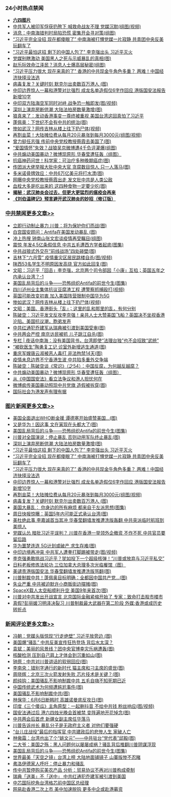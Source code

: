 <div class="catlist">
<h3>24小时热点禁闻</h3>
<ul>
<li><b><a href="64photo" target="_blank">六四图片</a></b></li>
<li><a href="https://github.com/fqnews/bnews/blob/master/cbnews/20200601/1337694.md">中共军人被印军俘获扔胯下 喊救命战友不理 党媒沉默(组图/视频)</a></li>
<li><a href="https://github.com/fqnews/bnews/blob/master/cbnews/20200601/1337848.md">消息：中南海错判时局陷恐慌 密集开会寻对策(组图)</a></li>
<li><a href="https://github.com/fqnews/bnews/blob/master/topimagenews/20200601/1337920.md">“习近平完全没招 现在都傻眼了” 中南海被打懵党媒一片寂静 共青团中央反美玩翻车了</a></li>
<li><a href="https://github.com/fqnews/bnews/blob/master/topimagenews/20200601/1337921.md">"习近平最怕这招 剩下的中国人包了" 李克强出头 习近平灭火</a></li>
<li><a href="https://github.com/fqnews/bnews/blob/master/cbnews/20200601/1337692.md">党媒别瞎激动 美国黑人之死与示威暴乱的真相(图)</a></li>
<li><a href="https://github.com/fqnews/bnews/blob/master/cbnews/20200601/1337847.md">赵乐际效命江泽民？消息人士爆高层秘密(组图)</a></li>
<li><a href="https://github.com/fqnews/bnews/blob/master/topimagenews/20200601/1337893.md">“习近平压力很大 现在来真的了" 香港的中共现金牛角色多重？ 两难！中国经济抉择没法选</a></li>
<li><a href="https://github.com/fqnews/bnews/blob/master/topimagenews/20200601/1337808.md">病毒复发？关键时刻 默克尔出卖数百万港人 (图)</a></li>
<li><a href="https://github.com/fqnews/bnews/blob/master/topimagenews/20200601/1337840.md">中印边界惊人一幕和港警对比强烈 成龙名单造假仅6字作回应 港版国安法报告新增10字</a></li>
<li><a href="https://github.com/fqnews/bnews/blob/master/cbnews/20200601/1337874.md">中印双方陆海空军同时对峙 战争恐一触即发(图/视频)</a></li>
<li><a href="https://github.com/fqnews/bnews/blob/master/topimagenews/20200602/1338127.md">深圳上演弃房断供潮 大陆法拍房数量激增(图)</a></li>
<li><a href="https://github.com/fqnews/bnews/blob/master/baitai/20200602/1338031.md">狼真来了&#65306;发动香港事变一尊终被重视 美国台湾这回真怕了习近平</a></li>
<li><a href="https://github.com/fqnews/bnews/blob/master/cbnews/20200601/1337812.md">蓬佩奥：下世纪不会有中共的统治(图)</a></li>
<li><a href="https://github.com/fqnews/bnews/blob/master/cbnews/20200602/1338128.md">惨如武汉？网传吉林从楼上往下扔尸体(视频)</a></li>
<li><a href="https://github.com/fqnews/bnews/blob/master/topimagenews/20200601/1337811.md">再割韭菜！大陆摊位费从每月20元暴涨到每月3000元(组图/视频)</a></li>
<li><a href="https://github.com/fqnews/bnews/blob/master/cbnews/20200601/1337873.md">曾力挺任志强 传前中央党校教授蔡霞去美国了(图)</a></li>
<li><a href="https://github.com/fqnews/bnews/blob/master/cbnews/20200601/1337863.md">“爱国情怀”失效？战狼吴京微博遭4千负评灌爆(组图)</a></li>
<li><a href="https://github.com/fqnews/bnews/blob/master/cbnews/20200601/1337941.md">中共煽动美国暴动？微博现原形 华春莹遭狂轰（组图）</a></li>
<li><a href="https://github.com/fqnews/bnews/blob/master/cnnews/20200601/1337833.md">抗癌神药问世！科学家：可治疗多种晚期癌症(图)</a></li>
<li><a href="https://github.com/fqnews/bnews/blob/master/cbnews/20200601/1337715.md">传团派大佬举报大批中央大官 贪腐数目惊人 只一人落马(图)</a></li>
<li><a href="https://github.com/fqnews/bnews/blob/master/cnnews/20200601/1337727.md">多米诺骨牌效应：中共6万亿美元将打水漂(图)</a></li>
<li><a href="https://github.com/fqnews/bnews/blob/master/comments/20200601/1337844.md">网曝中央党校教授蔡霞出走 发文批中共是人类公敌</a></li>
<li><a href="https://github.com/fqnews/bnews/blob/master/health/20200602/1338091.md">血栓大多是吃出来的 这四种食物一定要少吃(图)</a></li>
<li><b><a href="https://github.com/fqnews/bnews/blob/master/comments/20200211/1275071.md" target="_blank">揭秘：武汉肺炎会过去，但更大更猛烈的瘟疫会再来</a></b></li>
<li><b><a href="https://github.com/fqnews/bnews/blob/master/comments/20200207/1272816.md" target="_blank">《刘伯温碑记》预言避开武汉肺炎的妙招（修订版）</a></b></li>
</ul>
</div>

<div class="catlist">
<h3><a href="https://github.com/fqnews/bnews/blob/master/cbnews/" target="_blank">中共禁闻</a><span><a href="https://github.com/fqnews/bnews/blob/master/cbnews/" target="_blank" rel="nofollow">更多文章>></a></span></h3>
<ul>
<li><a href="https://github.com/fqnews/bnews/blob/master/cbnews/20200602/1338278.md" target="_blank">立即行动制止暴力 川普：将为保护你们而战(图)</a></li>
<li><a href="https://github.com/fqnews/bnews/blob/master/cbnews/20200602/1338277.md" target="_blank">白宫国安顾问：Antifa在美国发动暴乱 (图)</a></li>
<li><a href="https://github.com/fqnews/bnews/blob/master/cbnews/20200602/1338276.md" target="_blank">冲上热搜 钟南山张文宏谈疫情再受瞩目(组图)</a></li>
<li><a href="https://github.com/fqnews/bnews/blob/master/cbnews/20200602/1338264.md" target="_blank">震惊 年发4.5亿条假信息 中共五毛遭西方学者起底(图集)</a></li>
<li><a href="https://github.com/fqnews/bnews/blob/master/cbnews/20200602/1338247.md" target="_blank">中共战狼式外交在“前线战场”四处碰壁(图)</a></li>
<li><a href="https://github.com/fqnews/bnews/blob/master/cbnews/20200602/1338204.md" target="_blank">吉林下“六月雪” 疫情重灾区居民跳楼自杀(图/视频)</a></li>
<li><a href="https://github.com/fqnews/bnews/blob/master/cbnews/20200602/1338190.md" target="_blank">陕西53名学生不明原因发高烧 官方如此回复(图)</a></li>
<li><a href="https://github.com/fqnews/bnews/blob/master/cbnews/20200602/1338175.md" target="_blank">文昭：习近平「回击」李克强，北京两个司令部因「小康」互掐；英国五年之内承认台湾？-1</a></li>
<li><a href="https://github.com/fqnews/bnews/blob/master/comments/20200602/1338170.md" target="_blank">美国乱局背后的斗争——恐怖组织Antifa的前世今生(图集)</a></li>
<li><a href="https://github.com/fqnews/bnews/blob/master/cbnews/20200602/1338142.md" target="_blank">四川泸州业主集体抗议豆腐渣工程 遭警察抓捕殴打(视频)</a></li>
<li><a href="https://github.com/fqnews/bnews/blob/master/cbnews/20200602/1338134.md" target="_blank">英国可能改变初衷 加入美国阵营限制中国华为5G</a></li>
<li><a href="https://github.com/fqnews/bnews/blob/master/cbnews/20200602/1338128.md" target="_blank">惨如武汉？网传吉林从楼上往下扔尸体(视频)</a></li>
<li><a href="https://github.com/fqnews/bnews/blob/master/cbnews/20200602/1338124.md" target="_blank">文昭：美国、香港街头「乱」；这里的乱和那里的乱，有何分别</a></li>
<li><a href="https://github.com/fqnews/bnews/blob/master/cbnews/20200602/1338118.md" target="_blank">陈破空：习近平发文反攻李克强！亲共人士大赞美国飞船？英国决不坐视香港沦陷。美国抗议潮，胞弟发声</a></li>
<li><a href="https://github.com/fqnews/bnews/blob/master/cbnews/20200602/1338111.md" target="_blank">中共红通犯乔建军从瑞典被引渡到美国受审(图)</a></li>
<li><a href="https://github.com/fqnews/bnews/blob/master/cbnews/20200602/1338110.md" target="_blank">中共两会严控 南京访民被抓 儿子跳江自杀(图)</a></li>
<li><a href="https://github.com/fqnews/bnews/blob/master/cbnews/20200602/1338099.md" target="_blank">专栏 | 夜话中南海：没有美国背书，台湾即使“法理台独”也不会招致“武统”</a></li>
<li><a href="https://github.com/fqnews/bnews/blob/master/cbnews/20200602/1338096.md" target="_blank">“被砍医生”陶勇复工记 诊室外新增逃生通道(图)</a></li>
<li><a href="https://github.com/fqnews/bnews/blob/master/cbnews/20200602/1338090.md" target="_blank">重庆军嫂唐云淑被恶人毒打 非法拘禁14天(图)</a></li>
<li><a href="https://github.com/fqnews/bnews/blob/master/cbnews/20200602/1338032.md" target="_blank">疫情未息边界不宁香港生波 中共陷多重外交争端</a></li>
<li><a href="https://github.com/fqnews/bnews/blob/master/cbnews/20200602/1338017.md" target="_blank">陈破空：陈破空谈《常识》（之54）：中国反腐，为何越反越腐？</a></li>
<li><a href="https://github.com/fqnews/bnews/blob/master/cbnews/20200601/1337941.md" target="_blank">中共煽动美国暴动？微博现原形 华春莹遭狂轰（组图）</a></li>
<li><a href="https://github.com/fqnews/bnews/blob/master/cbnews/20200601/1337931.md" target="_blank">从《中国国安法》看立法争议和港人担忧何在</a></li>
<li><a href="https://github.com/fqnews/bnews/blob/master/cbnews/20200601/1337928.md" target="_blank">微博疯传美国暴动照现中共党旗 造假被拆穿(图)</a></li>
<li><a href="https://github.com/fqnews/bnews/blob/master/cbnews/20200601/1337919.md" target="_blank">国际社会为港发声有理有据</a></li>

</ul>
</div>
<div class="catlist">
<h3><a href="https://github.com/fqnews/bnews/blob/master/topimagenews/" target="_blank">图片新闻</a><span><a href="https://github.com/fqnews/bnews/blob/master/topimagenews/" target="_blank" rel="nofollow">更多文章>></a></span></h3>
<ul>
<li><a href="https://github.com/fqnews/bnews/blob/master/topimagenews/20200602/1338246.md" target="_blank">美国全面退出WHO断金援 谭德塞开始盛赞美国&#8230;(图)</a></li>
<li><a href="https://github.com/fqnews/bnews/blob/master/topimagenews/20200602/1338203.md" target="_blank">又是华为！因这事 文在寅现在头都大了(图)</a></li>
<li><a href="https://github.com/fqnews/bnews/blob/master/comments/20200602/1338170.md" target="_blank">美国乱局背后的斗争——恐怖组织Antifa的前世今生(图集)</a></li>
<li><a href="https://github.com/fqnews/bnews/blob/master/topimagenews/20200602/1338155.md" target="_blank">川普对全国演说：停止暴乱 否则动用军队终止暴乱(图)</a></li>
<li><a href="https://github.com/fqnews/bnews/blob/master/topimagenews/20200602/1338127.md" target="_blank">深圳上演弃房断供潮 大陆法拍房数量激增(图)</a></li>
<li><a href="https://github.com/fqnews/bnews/blob/master/topimagenews/20200601/1337921.md" target="_blank">&#8220;习近平最怕这招 剩下的中国人包了&#8221; 李克强出头 习近平灭火</a></li>
<li><a href="https://github.com/fqnews/bnews/blob/master/topimagenews/20200601/1337920.md" target="_blank">“习近平完全没招 现在都傻眼了” 中南海被打懵党媒一片寂静 共青团中央反美玩翻车了</a></li>
<li><a href="https://github.com/fqnews/bnews/blob/master/topimagenews/20200601/1337893.md" target="_blank">“习近平压力很大 现在来真的了&#8221; 香港的中共现金牛角色多重？ 两难！中国经济抉择没法选</a></li>
<li><a href="https://github.com/fqnews/bnews/blob/master/topimagenews/20200601/1337840.md" target="_blank">中印边界惊人一幕和港警对比强烈 成龙名单造假仅6字作回应 港版国安法报告新增10字</a></li>
<li><a href="https://github.com/fqnews/bnews/blob/master/topimagenews/20200601/1337811.md" target="_blank">再割韭菜！大陆摊位费从每月20元暴涨到每月3000元(组图/视频)</a></li>
<li><a href="https://github.com/fqnews/bnews/blob/master/topimagenews/20200601/1337808.md" target="_blank">病毒复发？关键时刻 默克尔出卖数百万港人 (图)</a></li>
<li><a href="https://github.com/fqnews/bnews/blob/master/topimagenews/20200601/1337752.md" target="_blank">美国大暴乱： 你身边的所有麻烦 都来自于左派思想(图集)</a></li>
<li><a href="https://github.com/fqnews/bnews/blob/master/topimagenews/20200601/1337606.md" target="_blank">周日快报惊曝：英国5年内可能正式承认台湾(图)</a></li>
<li><a href="https://github.com/fqnews/bnews/blob/master/topimagenews/20200531/1337513.md" target="_blank">美杜绝此事 李嘉诚首当其冲 华春莹翻墙发推遭洗版轰翻 中共突派临时航班到美捞人</a></li>
<li><a href="https://github.com/fqnews/bnews/blob/master/topimagenews/20200531/1337471.md" target="_blank">党媒认怂 暗批习近平误判？ 川普在香港一举领外企撤资 不作不死 中共官员要留后路</a></li>
<li><a href="https://github.com/fqnews/bnews/blob/master/topimagenews/20200531/1337458.md" target="_blank">华为噩梦连连 5G计划或破产 求生存难(图)</a></li>
<li><a href="https://github.com/fqnews/bnews/blob/master/topimagenews/20200531/1337457.md" target="_blank">中印边境再冲突 中共军人遭拳打脚踢被带走(图/视频)</a></li>
<li><a href="https://github.com/fqnews/bnews/blob/master/topimagenews/20200531/1337393.md" target="_blank">李克强勇敢挑战习近平？犹如投下一个超级核弹！“川普或放弃与习近平私交”</a></li>
<li><a href="https://github.com/fqnews/bnews/blob/master/comments/20200531/1337359.md" target="_blank">日料老板修炼法轮功 三位加拿大总理多次光临餐馆（图）</a></li>
<li><a href="https://github.com/fqnews/bnews/blob/master/topimagenews/20200531/1337292.md" target="_blank">美谴责港版国安法 华春莹翻墙发推遭洗版骂翻(图)</a></li>
<li><a href="https://github.com/fqnews/bnews/blob/master/topimagenews/20200531/1337255.md" target="_blank">川普制裁中共！蓬佩奥目标明确：全都因中国共产党&#8230;(图)</a></li>
<li><a href="https://github.com/fqnews/bnews/blob/master/topimagenews/20200531/1337218.md" target="_blank">失业严重 中共被迫默许小商贩街边摆摊(图)</a></li>
<li><a href="https://github.com/fqnews/bnews/blob/master/topimagenews/20200531/1337132.md" target="_blank">SpaceX载人太空船顺利升空 美国9年来首次(图)</a></li>
<li><a href="https://github.com/fqnews/bnews/blob/master/topimagenews/20200530/1337051.md" target="_blank">川普对中共发出开战宣言 北京国际金融紧缩开始了 专家：致命打击股市楼市</a></li>
<li><a href="https://github.com/fqnews/bnews/blob/master/topimagenews/20200530/1337026.md" target="_blank">真假?彭丽媛习明泽决裂习 川普制裁最大武器在第二阶段 外媒:香港或成历史转折点</a></li>

</ul>
</div>
<div class="catlist">
<h3><a href="https://github.com/fqnews/bnews/blob/master/comments/" target="_blank">新闻评论</a><span><a href="https://github.com/fqnews/bnews/blob/master/comments/" target="_blank" rel="nofollow">更多文章>></a></span></h3>
<ul>
<li><a href="https://github.com/fqnews/bnews/blob/master/comments/20200602/1338265.md" target="_blank">冯朝：党媒头版惊现“行走绝壁” 习近平放旁边 (图)</a></li>
<li><a href="https://github.com/fqnews/bnews/blob/master/comments/20200602/1338253.md" target="_blank">美国爆“骚乱” 中共反美宣传狂热登场 背后水太深？</a></li>
<li><a href="https://github.com/fqnews/bnews/blob/master/comments/20200602/1338251.md" target="_blank">袁斌：美丽的风景线？团中央官博幸灾乐祸遭轰(图)</a></li>
<li><a href="https://github.com/fqnews/bnews/blob/master/comments/20200602/1338245.md" target="_blank">核酸检测 压到自己肩上才体会到沉重如山(图)</a></li>
<li><a href="https://github.com/fqnews/bnews/blob/master/comments/20200602/1338233.md" target="_blank">钟原：中共对川普讲话的软弱回应(图)</a></li>
<li><a href="https://github.com/fqnews/bnews/blob/master/comments/20200602/1338232.md" target="_blank">李南央：错别字通行的新时代 猫主席和刁主席的盛世(图)</a></li>
<li><a href="https://github.com/fqnews/bnews/blob/master/comments/20200602/1338231.md" target="_blank">周晓辉：北京三次火箭发射失败 芯片技术是关键？(图)</a></li>
<li><a href="https://github.com/fqnews/bnews/blob/master/comments/20200602/1338222.md" target="_blank">颜纯钩：美国骚乱不影响制裁中共 五毛自嗨不知死期已近</a></li>
<li><a href="https://github.com/fqnews/bnews/blob/master/comments/20200602/1338221.md" target="_blank">中国传统武术为何频遭尴尬事件(图)</a></li>
<li><a href="https://github.com/fqnews/bnews/blob/master/comments/20200602/1338217.md" target="_blank">美国骚乱不影响制裁中共(图)</a></li>
<li><a href="https://github.com/fqnews/bnews/blob/master/comments/20200602/1338210.md" target="_blank">林保华：6月6日断韩时 高雄诺曼底反攻日(图)</a></li>
<li><a href="https://github.com/fqnews/bnews/blob/master/comments/20200602/1338209.md" target="_blank">印度《三个傻瓜》主角原型：一起删抖音 不给中共钱 粉丝响应(图/视频)</a></li>
<li><a href="https://github.com/fqnews/bnews/blob/master/comments/20200602/1338208.md" target="_blank">国安法通过后 港六四烛光晚会首被禁 变阵遍地开花悼念(图)</a></li>
<li><a href="https://github.com/fqnews/bnews/blob/master/comments/20200602/1338189.md" target="_blank">中共两会后首虎  新疆女副主席任华落马</a></li>
<li><a href="https://github.com/fqnews/bnews/blob/master/comments/20200602/1338188.md" target="_blank">川普告诉州长 暴乱分子是无政府主义者 对他们要强硬</a></li>
<li><a href="https://github.com/fqnews/bnews/blob/master/comments/20200602/1338187.md" target="_blank">“台儿庄战役”最后的指挥官 中共建政后的悲惨人生 家破人亡</a></li>
<li><a href="https://github.com/fqnews/bnews/blob/master/comments/20200602/1338183.md" target="_blank">林傲霜：台湾也出了个“姚文元”——中共驻台“党代表”邱毅(图)</a></li>
<li><a href="https://github.com/fqnews/bnews/blob/master/comments/20200602/1338171.md" target="_blank">二大爷：美国之殇：黑人问题何以屡屡成祸？骚乱背后推翻川普阴谋浮现</a></li>
<li><a href="https://github.com/fqnews/bnews/blob/master/comments/20200602/1338170.md" target="_blank">美国乱局背后的斗争——恐怖组织Antifa的前世今生(图集)</a></li>
<li><a href="https://github.com/fqnews/bnews/blob/master/comments/20200602/1338165.md" target="_blank">世界最美「天空之镜」台湾上榜 大陆地面铺镜子 山寨版惨不忍睹</a></li>
<li><a href="https://github.com/fqnews/bnews/blob/master/comments/20200602/1338148.md" target="_blank">弗洛伊德家人呼吁：停止暴力和骚乱</a></li>
<li><a href="https://github.com/fqnews/bnews/blob/master/comments/20200602/1338147.md" target="_blank">传中共暂停购买美农产品 分析：贸易协议不再对川普构成牵制</a></li>
<li><a href="https://github.com/fqnews/bnews/blob/master/comments/20200602/1338145.md" target="_blank">瑞典「送美」不「送中」 中共红通犯乔建军被引渡到美国</a></li>
<li><a href="https://github.com/fqnews/bnews/blob/master/comments/20200602/1338144.md" target="_blank">中芯国际挖角台湾格芯前中国区总经理</a></li>
<li><a href="https://github.com/fqnews/bnews/blob/master/comments/20200602/1338139.md" target="_blank">网易赴香港二次上市 美中加速脱钩 更多中企或赴港募资</a></li>

</ul>
</div>